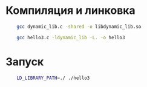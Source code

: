 # Компиляция и линковка
```Bash
    gcc dynamic_lib.c -shared -o libdynamic_lib.so
```

```Bash
    gcc hello3.c -ldynamic_lib -L. -o hello3
```

# Запуск

```Bash
    LD_LIBRARY_PATH=./ ./hello3
```

